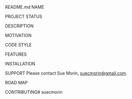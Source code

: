README.md
NAME


PROJECT STATUS

DESCRIPTION


MOTIVATION


CODE STYLE


FEATURES


INSTALLATION


SUPPORT
Please contact Sue Morin, suecmorin@gmail.com.

ROAD MAP

CONTRIBUTING#   s u e c m o r i n  
 